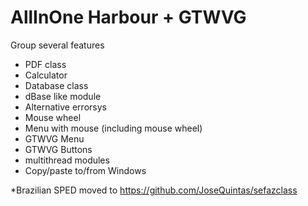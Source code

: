 # AllInOne Harbour + GTWVG

Group several features

- PDF class
- Calculator
- Database class
- dBase like module
- Alternative errorsys
- Mouse wheel
- Menu with mouse (including mouse wheel)
- GTWVG Menu
- GTWVG Buttons
- multithread modules
- Copy/paste to/from Windows

*Brazilian SPED moved to https://github.com/JoseQuintas/sefazclass
